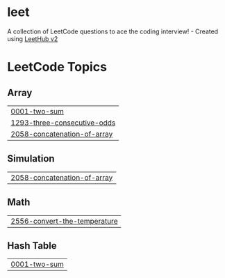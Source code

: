# leet
A collection of LeetCode questions to ace the coding interview! - Created using [LeetHub v2](https://github.com/arunbhardwaj/LeetHub-2.0)

<!---LeetCode Topics Start-->
# LeetCode Topics
## Array
|  |
| ------- |
| [0001-two-sum](https://github.com/junaid9001/leet/tree/master/0001-two-sum) |
| [1293-three-consecutive-odds](https://github.com/junaid9001/leet/tree/master/1293-three-consecutive-odds) |
| [2058-concatenation-of-array](https://github.com/junaid9001/leet/tree/master/2058-concatenation-of-array) |
## Simulation
|  |
| ------- |
| [2058-concatenation-of-array](https://github.com/junaid9001/leet/tree/master/2058-concatenation-of-array) |
## Math
|  |
| ------- |
| [2556-convert-the-temperature](https://github.com/junaid9001/leet/tree/master/2556-convert-the-temperature) |
## Hash Table
|  |
| ------- |
| [0001-two-sum](https://github.com/junaid9001/leet/tree/master/0001-two-sum) |
<!---LeetCode Topics End-->